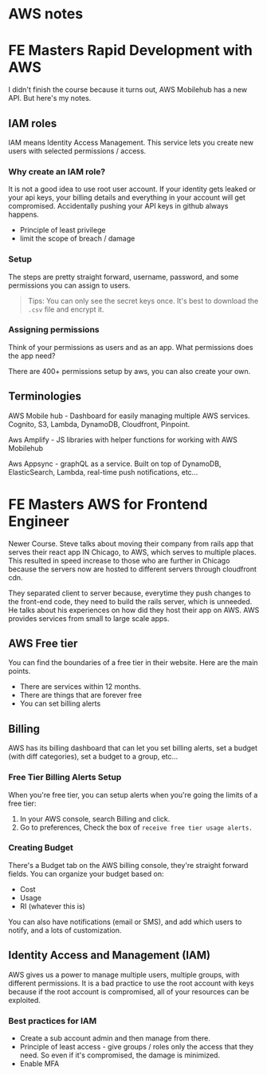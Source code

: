 # AWS notes

# FE Masters Rapid Development with AWS

I didn't finish the course because it turns out, AWS Mobilehub has a new API. But here's my notes.

## IAM roles

IAM means Identity Access Management. This service lets you create new users with selected permissions / access.

### Why create an IAM role?

It is not a good idea to use root user account. If your identity gets leaked or your api keys, your billing details and everything in your account will get compromised. Accidentally pushing your API keys in github always happens.

* Principle of least privilege
* limit the scope of breach / damage

### Setup

The steps are pretty straight forward, username, password, and some permissions you can assign to users.

> Tips: You can only see the secret keys once. It's best to download the `.csv` file and encrypt it.

### Assigning permissions

Think of your permissions as users and as an app. What permissions does the app need? 

There are 400+ permissions setup by aws, you can also create your own.

## Terminologies

AWS Mobile hub - Dashboard for easily managing multiple AWS services.
Cognito, S3, Lambda, DynamoDB, Cloudfront, Pinpoint.

Aws Amplify - JS libraries with helper functions for working with AWS Mobilehub

Aws Appsync - graphQL as a service. Built on top of DynamoDB, ElasticSearch, Lambda, real-time push notifications, etc...

# FE Masters AWS for Frontend Engineer

Newer Course. Steve talks about moving their company from rails app that serves their react app IN Chicago, to AWS, which serves to multiple places. This resulted in speed increase to those who are further in Chicago because the servers now are hosted to different servers through cloudfront cdn. 

They separated client to server because, everytime they push changes to the front-end code, they need to build the rails server, which is unneeded. He talks about his experiences on how did they host their app on AWS. AWS provides services from small to large scale apps.

## AWS Free tier

You can find the boundaries of a free tier in their website. Here are the main points.

* There are services within 12 months.
* There are things that are forever free
* You can set billing alerts

## Billing 

AWS has its billing dashboard that can let you set billing alerts, set a budget (with diff categories), set a budget to a group, etc...

### Free Tier Billing Alerts Setup

When you're free tier, you can setup alerts when you're going the limits of a free tier:

1. In your AWS console, search Billing and click.
2. Go to preferences, Check the box of `receive free tier usage alerts.`

### Creating Budget

There's a Budget tab on the AWS billing console, they're straight forward fields. You can organize your budget based on:

* Cost
* Usage
* RI (whatever this is)

You can also have notifications (email or SMS), and add which users to notify, and a lots of customization.

## Identity Access and Management (IAM)

AWS gives us a power to manage multiple users, multiple groups, with different permissions. It is a bad practice to use the root account with keys because if the root account is compromised, all of your resources can be exploited.

### Best practices for IAM

* Create a sub account admin and then manage from there.
* Principle of least access - give groups / roles only the access that they need. So even if it's compromised, the damage is minimized.
* Enable MFA
